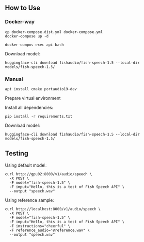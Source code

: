 ## How to Use

### Docker-way

```shell
cp docker-compose.dist.yml docker-compose.yml
docker-compose up -d
```

```shell
docker-compos exec api bash
```

Download model:

```shell
huggingface-cli download fishaudio/fish-speech-1.5 --local-dir models/fish-speech-1.5/
```

### Manual

```shell
apt install cmake portaudio19-dev
```

Prepare virtual environment

Install all dependencies:

```shell
pip install -r requirements.txt
```

Download model:

```shell
huggingface-cli download fishaudio/fish-speech-1.5 --local-dir models/fish-speech-1.5/
```

## Testing

Using default model:

```shell
curl http://gpu02:8000/v1/audio/speech \
  -X POST \
  -F model="fish-speech-1.5" \
  -F input="Hello, this is a test of Fish Speech API" \
  --output "speech.wav"
```

Using reference sample:

```shell
curl http://localhost:8000/v1/audio/speech \
  -X POST \
  -F model="fish-speech-1.5" \
  -F input="Hello, this is a test of Fish Speech API" \
  -F instructions="cheerful" \
  -F reference_audio="@reference.wav" \
  --output "speech.wav"
```
